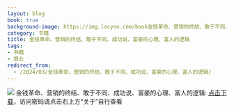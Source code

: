 ```yaml
---
layout: blog
book: true
background-image: https://img.locyoo.com/book金钱革命、营销的终结、敢于不同、成功说、富豪的心理、富人的逻辑.jpg
category: 书籍
title: 金钱革命、营销的终结、敢于不同、成功说、富豪的心理、富人的逻辑
tags:
- 书籍
- 商业
redirect_from:
  - /2024/03/金钱革命、营销的终结、敢于不同、成功说、富豪的心理、富人的逻辑/
---
```

![](https://img.locyoo.com/book金钱革命、营销的终结、敢于不同、成功说、富豪的心理、富人的逻辑.jpg)
金钱革命、营销的终结、敢于不同、成功说、富豪的心理、富人的逻辑: <a name = "ref1" href="https://url18.ctfile.com/f/50983618-1377644596-b4bd91?p=3619">点击下载</a>，访问密码请点击右上方“关于”自行查看